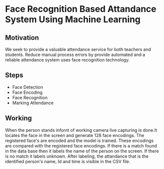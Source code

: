 # Face Recognition Based Attandance System Using Machine Learning

## Motivation
We seek to provide a valuable attendance service for both teachers and students. Reduce manual process errors by provide automated and a reliable attendance system uses face recognition technology.


## Steps
- Face Detection
- Face Encoding
- Face Recognition
- Marking Attendance 


## Working
When the person stands infornt of working camera live capturing is done.It locates the face in the screen and generate 128 face encodings.
The registered face's are encoded and the model is trained.
These encodings are compared with the registered face encodings.
If there is a match found in the data base then it labels the name of the person on the screen.
If there is no match it labels unknown.
After labeling, the attandance that is the identified person's name, Id and time is visible in the CSV file.


